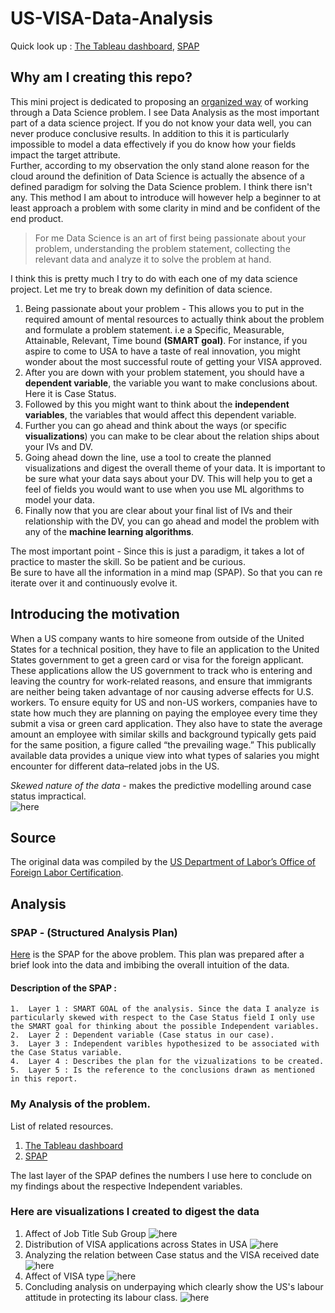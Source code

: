# US-VISA-Data-Analysis
Quick look up : [The Tableau dashboard](https://public.tableau.com/shared/32BSS87B3?:display_count=yes), [SPAP](https://github.com/gauscian/US-VISA-Data-Analysis/blob/master/%5BSPAP%5DWhat-maximizes-the-chances-of-a-US-VISA-being-Certified.png)
## Why am I creating this repo?
This mini project is dedicated to proposing an [organized way](https://www.coursera.org/learn/analytics-tableau) of working through a Data Science problem. I see Data Analysis as the most important part of a data science project. If you do not know your data well, you can never produce conclusive results. In addition to this it is particularly impossible to model a data effectively if you do know how your fields impact the target attribute. <br> Further, according to my observation the only stand alone reason for the cloud around the definition of Data Science is actually the absence of a defined paradigm for solving the Data Science problem. I think there isn't any. This method I am about to introduce will however help a beginner to at least approach a problem with some clarity in mind and be confident of the end product.<br>

 > For me Data Science is an art of first being passionate about your problem, understanding the problem statement, collecting the relevant data and analyze it to solve the problem at hand.

 I think this is pretty much I try to do with each one of my data science project. Let me try to break down my definition of data science. <br>

 1. Being passionate about your problem - This allows you to put in the required amount of mental resources to actually think about the problem and formulate a problem statement. i.e a Specific, Measurable, Attainable, Relevant, Time bound **(SMART goal)**. For instance, if you aspire to come to USA to have a taste of real innovation, you might wonder about the most successful route of getting your VISA approved.
 2. After you are down with your problem statement, you should have a **dependent variable**, the variable you want to make conclusions about. Here it is Case Status.
 3. Followed by this you might want to think about the **independent variables**, the variables that would affect this dependent variable.
 4. Further you can go ahead and think about the ways (or specific **visualizations**) you can make to be clear about the relation ships about your IVs and DV.
 5. Going ahead down the line, use a tool to create the planned visualizations and digest the overall theme of your data. It is important to be sure what your data says about your DV. This will help you to get a feel of fields you would want to use when you use ML algorithms to model your data.
 6. Finally now that you are clear about your final list of IVs and their relationship with the DV, you can go ahead and model the problem with any of the **machine learning algorithms**.

 The most important point - Since this is just a paradigm, it takes a lot of practice to master the skill. So be patient and be curious. <br>
 Be sure to have all the information in a mind map (SPAP). So that you can re iterate over it and continuously evolve it.

## Introducing the motivation
When a US company wants to hire someone from outside of the United States for a technical
position, they have to file an application to the United States government to get a green card or visa
for the foreign applicant. These applications allow the US government to track who is entering and
leaving the country for work-related reasons, and ensure that immigrants are neither being taken
advantage of nor causing adverse effects for U.S. workers. To ensure equity for US and non-US
workers, companies have to state how much they are planning on paying the employee every time
they submit a visa or green card application. They also have to state the average amount an
employee with similar skills and background typically gets paid for the same position, a figure
called “the prevailing wage.” This publically available data provides a unique view into what types
of salaries you might encounter for different data–related jobs in the US.<br>

*Skewed nature of the data* - makes the predictive modelling around case status impractical.<br>
![here](tableau-exports/Skewed-data-wrt-case-status.png)




## Source
The original data was compiled by the [US Department of Labor’s Office of Foreign Labor
Certification](http://www.foreignlaborcert.doleta.gov/performancedata.cfm).

## Analysis

### SPAP - (Structured Analysis Plan)
[Here](https://github.com/gauscian/US-VISA-Data-Analysis/blob/master/%5BSPAP%5DWhat-maximizes-the-chances-of-a-US-VISA-being-Certified.png) is the SPAP for the above problem. This plan was prepared after a brief look into the data and imbibing the overall intuition of the data.
#### Description of the SPAP :
    1.  Layer 1 : SMART GOAL of the analysis. Since the data I analyze is particularly skewed with respect to the Case Status field I only use the SMART goal for thinking about the possible Independent variables.
    2.  Layer 2 : Dependent variable (Case status in our case).
    3.  Layer 3 : Independent varibles hypothesized to be associated with the Case Status variable.
    4.  Layer 4 : Describes the plan for the vizualizations to be created.
    5.  Layer 5 : Is the reference to the conclusions drawn as mentioned in this report.


### My Analysis of the problem.

List of related resources.
1. [The Tableau dashboard](https://public.tableau.com/shared/32BSS87B3?:display_count=yes)
2. [SPAP](https://github.com/gauscian/US-VISA-Data-Analysis/blob/master/%5BSPAP%5DWhat-maximizes-the-chances-of-a-US-VISA-being-Certified.png)

The last layer of the SPAP defines the numbers I use here to conclude on my findings about the respective Independent variables.<br>

### Here are visualizations I created to digest the data

1. Affect of Job Title Sub Group
![here](tableau-exports/DoesJTBAffectCaseStatus.png)
2. Distribution of VISA applications across States in USA
![here](tableau-exports/DistributionOfVISAappsAcrossStates.png)
3. Analyzing the relation between Case status and the VISA received date
![here](tableau-exports/ReceviedDateForH1B.png)
4. Affect of VISA type
![here](tableau-exports/VISAtype.png)
5. Concluding analysis on underpaying which clearly show the US's labour attitude in protecting its labour class.
![here](tableau-exports/PaidPrev.png)